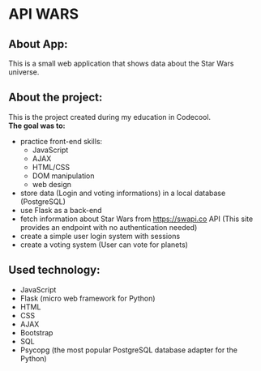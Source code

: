 # API WARS

## About App:
This is a small web application that shows data about the Star Wars universe.

## About the project:
This is the project created during my education in Codecool.<br/>
**The goal was to:**
* practice front-end skills:
  * JavaScript
  * AJAX
  * HTML/CSS
  * DOM manipulation
  * web design
* store data (Login and voting informations) in a local database (PostgreSQL)
* use Flask as a back-end
* fetch information about Star Wars from https://swapi.co API (This site provides an endpoint with no authentication needed)
* create a simple user login system with sessions
* create a voting system (User can vote for planets)


## Used technology:
* JavaScript
* Flask (micro web framework for Python)
* HTML
* CSS
* AJAX
* Bootstrap
* SQL
* Psycopg (the most popular PostgreSQL database adapter for the Python)


